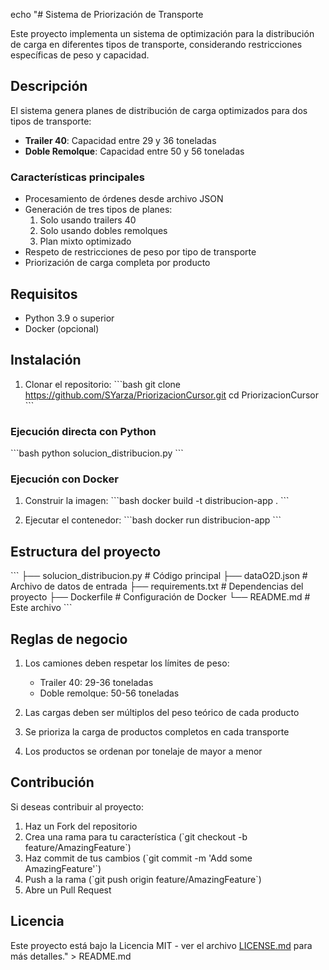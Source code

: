 echo "# Sistema de Priorización de Transporte

Este proyecto implementa un sistema de optimización para la distribución de carga en diferentes tipos de transporte, considerando restricciones específicas de peso y capacidad.

## Descripción

El sistema genera planes de distribución de carga optimizados para dos tipos de transporte:
- **Trailer 40**: Capacidad entre 29 y 36 toneladas
- **Doble Remolque**: Capacidad entre 50 y 56 toneladas

### Características principales

- Procesamiento de órdenes desde archivo JSON
- Generación de tres tipos de planes:
  1. Solo usando trailers 40
  2. Solo usando dobles remolques
  3. Plan mixto optimizado
- Respeto de restricciones de peso por tipo de transporte
- Priorización de carga completa por producto

## Requisitos

- Python 3.9 o superior
- Docker (opcional)

## Instalación

1. Clonar el repositorio:
\`\`\`bash
git clone https://github.com/SYarza/PriorizacionCursor.git
cd PriorizacionCursor
\`\`\`

### Ejecución directa con Python

\`\`\`bash
python solucion_distribucion.py
\`\`\`

### Ejecución con Docker

1. Construir la imagen:
\`\`\`bash
docker build -t distribucion-app .
\`\`\`

2. Ejecutar el contenedor:
\`\`\`bash
docker run distribucion-app
\`\`\`

## Estructura del proyecto

\`\`\`
├── solucion_distribucion.py   # Código principal
├── dataO2D.json              # Archivo de datos de entrada
├── requirements.txt          # Dependencias del proyecto
├── Dockerfile               # Configuración de Docker
└── README.md               # Este archivo
\`\`\`

## Reglas de negocio

1. Los camiones deben respetar los límites de peso:
   - Trailer 40: 29-36 toneladas
   - Doble remolque: 50-56 toneladas

2. Las cargas deben ser múltiplos del peso teórico de cada producto

3. Se prioriza la carga de productos completos en cada transporte

4. Los productos se ordenan por tonelaje de mayor a menor

## Contribución

Si deseas contribuir al proyecto:

1. Haz un Fork del repositorio
2. Crea una rama para tu característica (\`git checkout -b feature/AmazingFeature\`)
3. Haz commit de tus cambios (\`git commit -m 'Add some AmazingFeature'\`)
4. Push a la rama (\`git push origin feature/AmazingFeature\`)
5. Abre un Pull Request

## Licencia

Este proyecto está bajo la Licencia MIT - ver el archivo [LICENSE.md](LICENSE.md) para más detalles." > README.md
